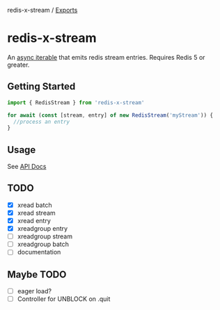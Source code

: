 redis-x-stream / [Exports](modules.md)

# redis-x-stream

An [async iterable](https://developer.mozilla.org/en-US/docs/Web/JavaScript/Reference/Global_Objects/Symbol/asyncIterator) that emits redis stream entries.
Requires Redis 5 or greater.

## Getting Started

```javascript
import { RedisStream } from 'redis-x-stream'

for await (const [stream, entry] of new RedisStream('myStream')) {
  //process an entry
}
```

## Usage

See [API Docs](docs/classes/redisstream.md#constructor)

## TODO
- [x] xread batch
- [x] xread stream
- [x] xread entry
- [x] xreadgroup entry
- [ ] xreadgroup stream
- [ ] xreadgroup batch
- [ ] documentation

## Maybe TODO
- [ ] eager load?
- [ ] Controller for UNBLOCK on .quit
